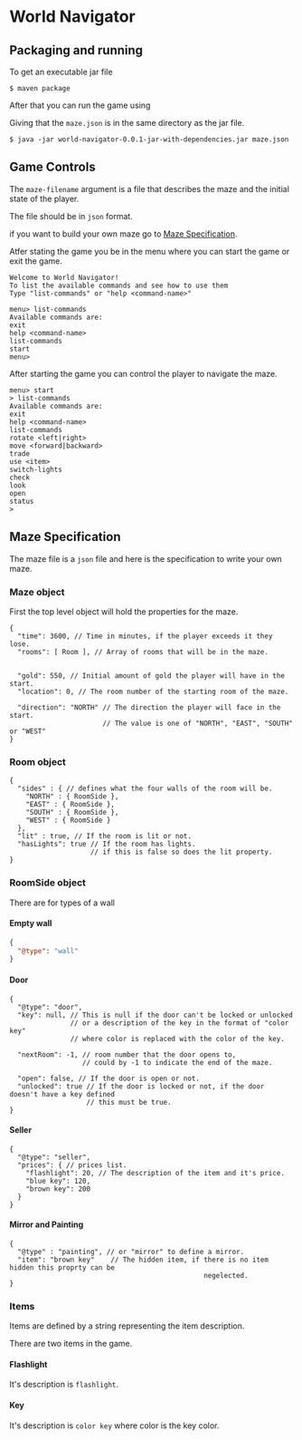 # World Navigator

## Packaging and running 

To get an executable jar file

```
$ maven package
```

After that you can run the game using

Giving that the `maze.json` is in the same directory as the jar file.
```
$ java -jar world-navigator-0.0.1-jar-with-dependencies.jar maze.json
```

## Game Controls

The `maze-filename` argument is a file that describes 
the maze and the initial state of the player.

The file should be in `json` format.

if you want to build your own maze go to [Maze Specification](#maze-specification). 

Atfer stating the game you be in the menu where you can start the game or exit the game.

```
Welcome to World Navigator!
To list the available commands and see how to use them
Type "list-commands" or "help <command-name>"

menu> list-commands
Available commands are:
exit
help <command-name>
list-commands
start
menu> 

```

After starting the game you can control the player to navigate the maze.

```
menu> start
> list-commands
Available commands are:
exit
help <command-name>
list-commands
rotate <left|right>
move <forward|backward>
trade
use <item>
switch-lights
check
look
open
status
> 
```

## Maze Specification

The maze file is a `json` file and here is the specification to write your own maze.

### Maze object
First the top level object will hold the properties for the maze.

```
{
  "time": 3600, // Time in minutes, if the player exceeds it they lose.
  "rooms": [ Room ], // Array of rooms that will be in the maze.

  
  "gold": 550, // Initial amount of gold the player will have in the start.
  "location": 0, // The room number of the starting room of the maze.

  "direction": "NORTH" // The direction the player will face in the start.
                       // The value is one of "NORTH", "EAST", "SOUTH" or "WEST"
}
```

### Room object

```
{
  "sides" : { // defines what the four walls of the room will be.
    "NORTH" : { RoomSide },
    "EAST" : { RoomSide },
    "SOUTH" : { RoomSide },
    "WEST" : { RoomSide }
  },
  "lit" : true, // If the room is lit or not.
  "hasLights": true // If the room has lights.
                    // if this is false so does the lit property.
}
```

### RoomSide object

There are for types of a wall

#### Empty wall

```json
{
  "@type": "wall"
}
```

#### Door

```
{
  "@type": "door",
  "key": null, // This is null if the door can't be locked or unlocked 
               // or a description of the key in the format of "color key"
               // where color is replaced with the color of the key.

  "nextRoom": -1, // room number that the door opens to, 
                  // could by -1 to indicate the end of the maze.

  "open": false, // If the door is open or not.
  "unlocked": true // If the door is locked or not, if the door doesn't have a key defined
                   // this must be true.
}
```

#### Seller

```
{
  "@type": "seller",
  "prices": { // prices list.
    "flashlight": 20, // The description of the item and it's price.
    "blue key": 120,
    "brown key": 200
  }
}
```

#### Mirror and Painting

```
{
  "@type" : "painting", // or "mirror" to define a mirror.
  "item": "brown key"    // The hidden item, if there is no item hidden this proprty can be
                                                negelected.
}
```

### Items

Items are defined by a string representing the item description.

There are two items in the game.

#### Flashlight

It's description is `flashlight`.

#### Key

It's description is `color key` where color is the key color.
 